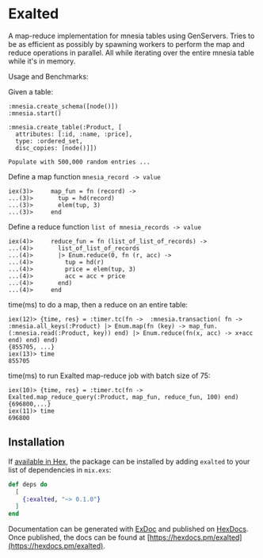 # Exalted

A map-reduce implementation for mnesia tables using GenServers. Tries to be as efficient as possibly by spawning workers to perform the map and reduce operations in parallel. All while iterating over the entire mnesia table while it's in memory.


Usage and Benchmarks:

Given a table:
```
:mnesia.create_schema([node()])
:mnesia.start()

:mnesia.create_table(:Product, [
  attributes: [:id, :name, :price],
  type: :ordered_set,
  disc_copies: [node()]])

Populate with 500,000 random entries ...
```
Define a map function `mnesia_record -> value`
```
iex(3)>     map_fun = fn (record) ->
...(3)>       tup = hd(record)
...(3)>       elem(tup, 3)
...(3)>     end
```
Define a reduce function `list of mnesia_records -> value`
```
iex(4)>     reduce_fun = fn (list_of_list_of_records) ->
...(4)>       list_of_list_of_records
...(4)>       |> Enum.reduce(0, fn (r, acc) ->
...(4)>         tup = hd(r)
...(4)>         price = elem(tup, 3)
...(4)>         acc = acc + price
...(4)>       end)
...(4)>     end
```

time(ms) to do a map, then a reduce on an entire table:
```
iex(12)> {time, res} = :timer.tc(fn ->  :mnesia.transaction( fn -> :mnesia.all_keys(:Product) |> Enum.map(fn (key) -> map_fun.(:mnesia.read(:Product, key)) end) |> Enum.reduce(fn(x, acc) -> x+acc end) end) end)
{855705, ...}
iex(13)> time
855705
```

time(ms) to run Exalted map-reduce job with batch size of 75:
```
iex(10)> {time, res} = :timer.tc(fn -> Exalted.map_reduce_query(:Product, map_fun, reduce_fun, 100) end)
{696800,...}
iex(11)> time
696800
```

## Installation

If [available in Hex](https://hex.pm/docs/publish), the package can be installed
by adding `exalted` to your list of dependencies in `mix.exs`:

```elixir
def deps do
  [
    {:exalted, "~> 0.1.0"}
  ]
end
```

Documentation can be generated with [ExDoc](https://github.com/elixir-lang/ex_doc)
and published on [HexDocs](https://hexdocs.pm). Once published, the docs can
be found at [https://hexdocs.pm/exalted](https://hexdocs.pm/exalted).
